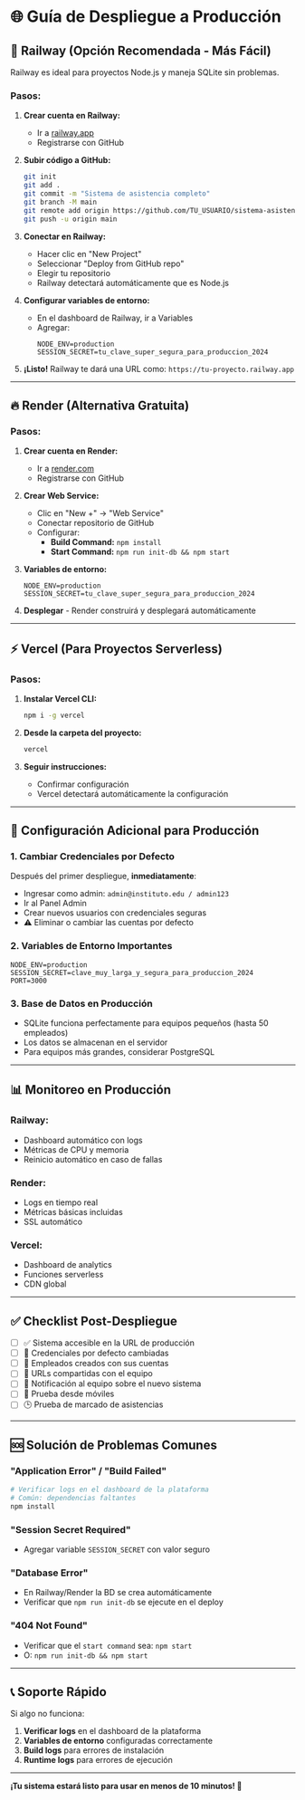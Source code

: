 # 🌐 Guía de Despliegue a Producción

## 🚀 Railway (Opción Recomendada - Más Fácil)

Railway es ideal para proyectos Node.js y maneja SQLite sin problemas.

### Pasos:
1. **Crear cuenta en Railway:**
   - Ir a [railway.app](https://railway.app)
   - Registrarse con GitHub

2. **Subir código a GitHub:**
   ```bash
   git init
   git add .
   git commit -m "Sistema de asistencia completo"
   git branch -M main
   git remote add origin https://github.com/TU_USUARIO/sistema-asistencia.git
   git push -u origin main
   ```

3. **Conectar en Railway:**
   - Hacer clic en "New Project"
   - Seleccionar "Deploy from GitHub repo"
   - Elegir tu repositorio
   - Railway detectará automáticamente que es Node.js

4. **Configurar variables de entorno:**
   - En el dashboard de Railway, ir a Variables
   - Agregar:
     ```
     NODE_ENV=production
     SESSION_SECRET=tu_clave_super_segura_para_produccion_2024
     ```

5. **¡Listo!** Railway te dará una URL como: `https://tu-proyecto.railway.app`

---

## 🔥 Render (Alternativa Gratuita)

### Pasos:
1. **Crear cuenta en Render:**
   - Ir a [render.com](https://render.com)
   - Registrarse con GitHub

2. **Crear Web Service:**
   - Clic en "New +" → "Web Service"
   - Conectar repositorio de GitHub
   - Configurar:
     - **Build Command:** `npm install`
     - **Start Command:** `npm run init-db && npm start`

3. **Variables de entorno:**
   ```
   NODE_ENV=production
   SESSION_SECRET=tu_clave_super_segura_para_produccion_2024
   ```

4. **Desplegar** - Render construirá y desplegará automáticamente

---

## ⚡ Vercel (Para Proyectos Serverless)

### Pasos:
1. **Instalar Vercel CLI:**
   ```bash
   npm i -g vercel
   ```

2. **Desde la carpeta del proyecto:**
   ```bash
   vercel
   ```

3. **Seguir instrucciones:**
   - Confirmar configuración
   - Vercel detectará automáticamente la configuración

---

## 🔧 Configuración Adicional para Producción

### 1. Cambiar Credenciales por Defecto
Después del primer despliegue, **inmediatamente**:
- Ingresar como admin: `admin@instituto.edu / admin123`
- Ir al Panel Admin
- Crear nuevos usuarios con credenciales seguras
- ⚠️ Eliminar o cambiar las cuentas por defecto

### 2. Variables de Entorno Importantes
```env
NODE_ENV=production
SESSION_SECRET=clave_muy_larga_y_segura_para_produccion_2024
PORT=3000
```

### 3. Base de Datos en Producción
- SQLite funciona perfectamente para equipos pequeños (hasta 50 empleados)
- Los datos se almacenan en el servidor
- Para equipos más grandes, considerar PostgreSQL

---

## 📊 Monitoreo en Producción

### Railway:
- Dashboard automático con logs
- Métricas de CPU y memoria
- Reinicio automático en caso de fallas

### Render:
- Logs en tiempo real
- Métricas básicas incluidas
- SSL automático

### Vercel:
- Dashboard de analytics
- Funciones serverless
- CDN global

---

## ✅ Checklist Post-Despliegue

- [ ] ✅ Sistema accesible en la URL de producción
- [ ] 🔐 Credenciales por defecto cambiadas
- [ ] 👥 Empleados creados con sus cuentas
- [ ] 📧 URLs compartidas con el equipo
- [ ] 🔔 Notificación al equipo sobre el nuevo sistema
- [ ] 📱 Prueba desde móviles
- [ ] 🕒 Prueba de marcado de asistencias

---

## 🆘 Solución de Problemas Comunes

### "Application Error" / "Build Failed"
```bash
# Verificar logs en el dashboard de la plataforma
# Común: dependencias faltantes
npm install
```

### "Session Secret Required"
- Agregar variable `SESSION_SECRET` con valor seguro

### "Database Error"
- En Railway/Render la BD se crea automáticamente
- Verificar que `npm run init-db` se ejecute en el deploy

### "404 Not Found"
- Verificar que el `start command` sea: `npm start`
- O: `npm run init-db && npm start`

---

## 📞 Soporte Rápido

Si algo no funciona:

1. **Verificar logs** en el dashboard de la plataforma
2. **Variables de entorno** configuradas correctamente
3. **Build logs** para errores de instalación
4. **Runtime logs** para errores de ejecución

---

**¡Tu sistema estará listo para usar en menos de 10 minutos! 🚀**
